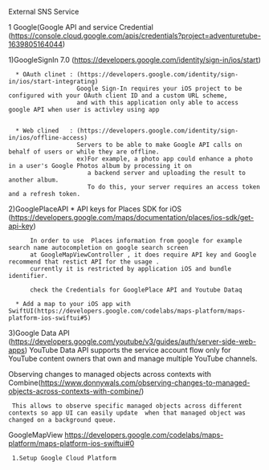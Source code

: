 External SNS Service 

1 Google(Google API and service Credential (https://console.cloud.google.com/apis/credentials?project=adventuretube-1639805164044)

   1)GoogleSignIn 7.0 (https://developers.google.com/identity/sign-in/ios/start)
   
      * OAuth clinet : (https://developers.google.com/identity/sign-in/ios/start-integrating)
                       Google Sign-In requires your iOS project to be configured with your OAuth client ID and a custom URL scheme,
                       and with this application only able to access google API when user is activley using app
                       
      
      * Web clined   : (https://developers.google.com/identity/sign-in/ios/offline-access)
                       Servers to be able to make Google API calls on behalf of users or while they are offline.
                       ex)For example, a photo app could enhance a photo in a user's Google Photos album by processing it on
                          a backend server and uploading the result to another album.
                          To do this, your server requires an access token and a refresh token.
        
   2)GooglePlaceAPI
      * API keys for Places SDK for iOS (https://developers.google.com/maps/documentation/places/ios-sdk/get-api-key)
          
          In order to use  Places information from google for example search name autocompletion on google search screen
          at GoogleMapViewController , it does require API key and Google recommend that restict API for the usage .
          currently it is restricted by application iOS and bundle identifier.
          
          check the Credentials for GooglePlace API and Youtube Dataq
      
      * Add a map to your iOS app with SwiftUI(https://developers.google.com/codelabs/maps-platform/maps-platform-ios-swiftui#5)
      
  3)Google Data API (https://developers.google.com/youtube/v3/guides/auth/server-side-web-apps)
         YouTube Data API supports the service account flow only for YouTube content owners that own and manage multiple YouTube channels.
 

Observing changes to managed objects across contexts with Combine(https://www.donnywals.com/observing-changes-to-managed-objects-across-contexts-with-combine/)

     This allows to observe specific managed objects across different contexts so app UI can easily update  when that managed object was changed on a background queue.



GoogleMapView https://developers.google.com/codelabs/maps-platform/maps-platform-ios-swiftui#0

     1.Setup Google Cloud Platform
